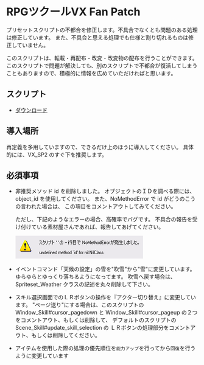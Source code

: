 # RPGツクールVX Fan Patch

プリセットスクリプトの不都合を修正します。不具合でなくとも問題のある処理は修正しています。
また、不具合と思える処理でも仕様と割り切れるものは修正していません。

このスクリプトは、転載・再配布・改変・改変物の配布を行うことができます。
このスクリプトで問題が解決しても、別のスクリプトで不都合が復活してしまうこともありますので、積極的に情報を広めていただければと思います。

## スクリプト

- [ダウンロード](https://github.com/cacao-soft/RMVX/raw/main/cao_sp.rb)

## 導入場所

再定義を多用していますので、できるだけ上のほうに導入してください。
具体的には、VX_SP2 のすぐ下を推奨します。

## 必須事項

- 非推奨メソッド id を削除しました。
  オブジェクトのＩＤを調べる際には、object_id を使用してください。
  また、NoMethodError で id がどうのこうの言われた場合は、
  この項目をコメントアウトしてみてください。

  ただし、下記のようなエラーの場合、高確率でバグです。
  不具合の報告を受け付けている素材屋さんであれば、報告してあげてください。

  ![NoMethodError](imgs/SS1009301085255.png)

- イベントコマンド「天候の設定」の雪を"吹雪"から"雪"に変更しています。
  ゆらゆらとゆっくり落ちるようになってます。
  吹雪へ戻す場合は、Spriteset_Weather クラスの記述を丸々削除して下さい。

- スキル選択画面でのＬＲボタンの操作を『アクター切り替え』に変更しています。
  "ページ送り"にする場合は、このスクリプトの Window_Skill#cursor_pagedown と
  Window_Skill#cursor_pageup の２つをコメントアウト、もしくは削除して、
  デフォルトのスクリプトの Scene_Skill#update_skill_selection の
  ＬＲボタンの処理部分をコメントアウト、もしくは削除してください。

- アイテムを使用した際の処理の優先順位を`能力アップ`を行ってから`回復`を行うように変更しています